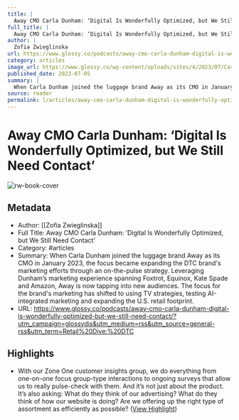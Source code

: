 ```yaml
---
title: |
  Away CMO Carla Dunham: ‘Digital Is Wonderfully Optimized, but We Still Need Contact’
full_title: |
  Away CMO Carla Dunham: ‘Digital Is Wonderfully Optimized, but We Still Need Contact’
author: |
  Zofia Zwieglinska
url: https://www.glossy.co/podcasts/away-cmo-carla-dunham-digital-is-wonderfully-optimized-but-we-still-need-contact/?utm_campaign=glossydis&utm_medium=rss&utm_source=general-rss&utm_term=Retail%20Dive:%20DTC
category: articles
image_url: https://www.glossy.co/wp-content/uploads/sites/4/2023/07/Carla-Dunham-glossy-1140x520-1.png
published_date: 2023-07-05
summary: |
  When Carla Dunham joined the luggage brand Away as its CMO in January 2023, the focus became expanding the DTC brand's marketing efforts through an on-the-pulse strategy. Leveraging Dunham’s marketing experience spanning Foxtrot, Equinox, Kate Spade and Amazon, Away is now tapping into new audiences. The focus for the brand's marketing has shifted to using TV strategies, testing AI-integrated marketing and expanding the U.S. retail footprint.
source: reader
permalink: l/articles/away-cmo-carla-dunham-digital-is-wonderfully-optimized-but-we-still-need-contact
---
```

# Away CMO Carla Dunham: ‘Digital Is Wonderfully Optimized, but We Still Need Contact’

![rw-book-cover](https://www.glossy.co/wp-content/uploads/sites/4/2023/07/Carla-Dunham-glossy-1140x520-1.png)

## Metadata
- Author: [[Zofia Zwieglinska]]
- Full Title: Away CMO Carla Dunham: ‘Digital Is Wonderfully Optimized, but We Still Need Contact’
- Category: #articles
- Summary: When Carla Dunham joined the luggage brand Away as its CMO in January 2023, the focus became expanding the DTC brand's marketing efforts through an on-the-pulse strategy. Leveraging Dunham’s marketing experience spanning Foxtrot, Equinox, Kate Spade and Amazon, Away is now tapping into new audiences. The focus for the brand's marketing has shifted to using TV strategies, testing AI-integrated marketing and expanding the U.S. retail footprint.
- URL: https://www.glossy.co/podcasts/away-cmo-carla-dunham-digital-is-wonderfully-optimized-but-we-still-need-contact/?utm_campaign=glossydis&utm_medium=rss&utm_source=general-rss&utm_term=Retail%20Dive:%20DTC

## Highlights
- With our Zone One customer insights group, we do everything from one-on-one focus group-type interactions to ongoing surveys that allow us to really pulse-check with them. And it’s not just about the product. It’s also asking: What do they think of our advertising? What do they think of how our website is doing? Are we offering up the right type of assortment as efficiently as possible? ([View Highlight](https://read.readwise.io/read/01hbba2mq29cn86rma6g6aw9g8))


